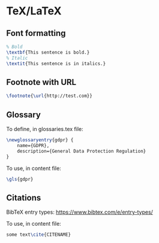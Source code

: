 # TeX/LaTeX

## Font formatting
```tex
% Bold
\textbf{This sentence is bold.}
% Italic
\textit{This sentence is in italics.}
```

## Footnote with URL
```tex
\footnote{\url{http://test.com}}
```

## Glossary
To define, in glossaries.tex file:
```tex
\newglossaryentry{gdpr} {
    name={GDPR},
    description={General Data Protection Regulation}
}
```
To use, in content file:
```tex
\gls{gdpr}
```

## Citations
BibTeX entry types: <https://www.bibtex.com/e/entry-types/>

To use, in content file:
```tex
some text\cite{CITENAME}
```
